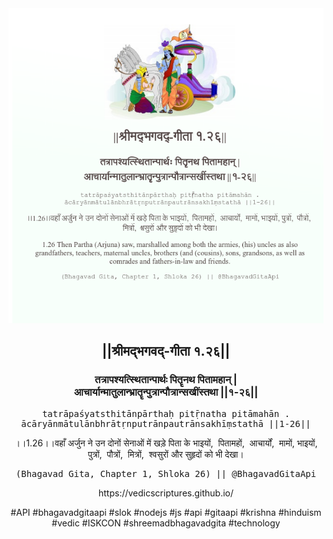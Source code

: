 <img src="../../asset/BG_1_26.png"/>
<center><h2>||श्रीमद्‍भगवद्‍-गीता १.२६||</h2>
<h3>तत्रापश्यत्स्थितान्पार्थः पितॄनथ पितामहान् |<br/>आचार्यान्मातुलान्भ्रातॄन्पुत्रान्पौत्रान्सखींस्तथा ||१-२६||</h3>
<pre>tatrāpaśyatsthitānpārthaḥ pitṝnatha pitāmahān .<br/>ācāryānmātulānbhrātṛnputrānpautrānsakhīṃstathā ||1-26||</pre>
<p>।।1.26।।वहाँ अर्जुन ने उन दोनों सेनाओं में खड़े पिता के भाइयों,  पितामहों,  आचार्यों,  मामों, भाइयों, पुत्रों,  पौत्रों,  मित्रों,  श्वसुरों और सुहृदों को भी देखा।</p>
<pre>(Bhagavad Gita, Chapter 1, Shloka 26) || @BhagavadGitaApi</pre><p>https://vedicscriptures.github.io/</p><p>#API #bhagavadgitaapi #slok #nodejs #js #api #gitaapi #krishna #hinduism #vedic #ISKCON #shreemadbhagavadgita #technology</p></center>